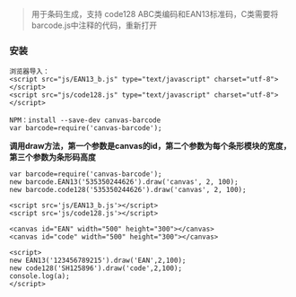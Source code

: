 > 用于条码生成，支持 code128 ABC类编码和EAN13标准码，C类需要将barcode.js中注释的代码，重新打开

### 安装
```
浏览器导入：
<script src="js/EAN13_b.js" type="text/javascript" charset="utf-8"></script>
<script src="js/code128.js" type="text/javascript" charset="utf-8"></script>

NPM：install --save-dev canvas-barcode
var barcode=require('canvas-barcode');
```

**调用draw方法，第一个参数是canvas的id，第二个参数为每个条形模块的宽度，第三个参数为条形码高度**
```
var barcode=require('canvas-barcode');
new barcode.EAN13('535350244626').draw('canvas', 2, 100);
new barcode.code128('535350244626').draw('canvas', 2, 100);
```


```
<script src='js/EAN13_b.js'></script>
<script src='js/code128.js'></script>

<canvas id="EAN" width="500" height="300"></canvas>
<canvas id="code" width="500" height="300"></canvas>

<script>
new EAN13('123456789215').draw('EAN',2,100);
new code128('SH125896').draw('code',2,100);
console.log(a);
</script>
```